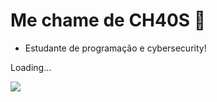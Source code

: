 # Me chame de CH40S 👾

- Estudante de programação e cybersecurity!

Loading...

<p align="left">
    <img src="https://img.wattpad.com/9e6989ebae23e14f70f3c350c25bc76ad75c8a08/68747470733a2f2f73332e616d617a6f6e6177732e636f6d2f776174747061642d6d656469612d736572766963652f53746f7279496d6167652f7a4734575f37654f6a48324f69673d3d2d36322e313638366631313930393237383132663937343138313939313532362e676966"/>
</p>
